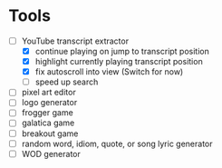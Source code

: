 # Tools

- [ ] YouTube transcript extractor
  - [x] continue playing on jump to transcript position
  - [x] highlight currently playing transcript position
  - [x] fix autoscroll into view (Switch for now)
  - [ ] speed up search
- [ ] pixel art editor
- [ ] logo generator
- [ ] frogger game
- [ ] galatica game
- [ ] breakout game
- [ ] random word, idiom, quote, or song lyric generator
- [ ] WOD generator
